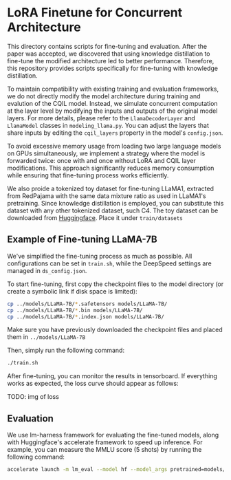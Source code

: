 # LoRA Finetune for Concurrent Architecture

This directory contains scripts for fine-tuning and evaluation. After the paper was accepted, we discovered that using knowledge distillation to fine-tune the modified architecture led to better performance. Therefore, this repository provides scripts specifically for fine-tuning with knowledge distillation.

To maintain compatibility with existing training and evaluation frameworks, we do not directly modify the model architecture during training and evalution of the CQIL model. Instead, we simulate concurrent computation at the layer level by modifying the inputs and outputs of the original model layers. For more details, please refer to the `LlamaDecoderLayer` and `LlamaModel` classes in `modeling_llama.py`. You can adjust the layers that share inputs by editing the `cqil_layers` property in the model's `config.json`.

To avoid excessive memory usage from loading two large language models on GPUs simultaneously, we implement a strategy where the model is forwarded twice: once with and once without LoRA and CQIL layer modifications. This approach significantly reduces memory consumption while ensuring that fine-tuning process works efficiently.

We also proide a tokenized toy dataset for fine-tuning LLaMA1, extracted from RedPajama with the same data mixture ratio as used in LLaMA1's pretraining. Since knowledge distillation is employed, you can substitute this dataset with any other tokenized dataset, such C4. The toy dataset can be downloaded from [Huggingface](). Place it under `train/datasets`

## Example of Fine-tuning LLaMA-7B

We've simplified the fine-tuning process as much as possible. All configurations can be set in `train.sh`, while the DeepSpeed settings are managed in `ds_config.json`.

To start fine-tuning, first copy the checkpoint files to the model directory (or create a symbolic link if disk space is limited):

```bash
cp ../models/LLaMA-7B/*.safetensors models/LLaMA-7B/
cp ../models/LLaMA-7B/*.bin models/LLaMA-7B/
cp ../models/LLaMA-7B/*.index.json models/LLaMA-7B/
```

Make sure you have previously downloaded the checkpoint files and placed them in `../models/LLaMA-7B`

Then, simply run the following command:
```bash
./train.sh
```

After fine-tuning, you can monitor the results in tensorboard. If everything works as expected, the loss curve should appear as follows:

TODO: img of loss

## Evaluation

We use lm-harness framework for evaluating the fine-tuned models, along with Huggingface's accelerate framework to speed up inference. For example, you can measure the MMLU score (5 shots) by running the following command:
```bash
accelerate launch -m lm_eval --model hf --model_args pretrained=models/LLaMA-7B,peft=output/LLaMA-7B-L13-L30-D0-KD --tasks mmlu --num_fewshot 5 --batch_size 8
```
